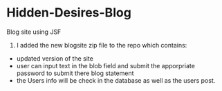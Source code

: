 # Hidden-Desires-Blog

Blog site using JSF

1. I added the new blogsite zip file to the repo which contains:
  - updated version of the site 
  - user can input text in the blob field and submit the apporpriate password to submit there blog statement 
  - the Users info will be check in the database as well as the users post.
